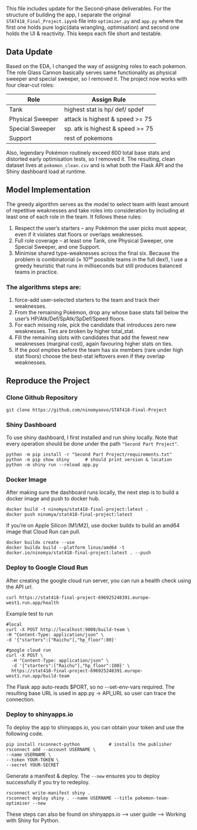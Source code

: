 This file includes update for the Second-phase deliverables. For the structure of building the app, I separate the original ```STAT418_Final_Project.ipynb``` file into ```optimizer.py``` and ```app.py``` where the first one holds pure logic(data wrangling, optimisation) and second one holds the UI & reactivity. This keeps each file short and testable.

## Data Update 
Based on the EDA, I changed the way of assigning roles to each pokemon. The role Glass Cannon basically serves same functionality as physical sweeper and special sweeper, so I removed it. The project now works with four clear-cut roles:

| Role    | Assign Rule     |
|----------|----------|
| Tank| highest stat is hp/ def/ spdef|
| Physical Sweeper  | attack is highest & speed >= 75   |
| Special Sweeper  | sp. atk is highest & speed >= 75 |
| Support  | rest of pokemons |

Also, legendary Pokémon routinely exceed 600 total base stats and distorted early optimisation tests, so I removed it. The resulting, clean dataset lives at ```pokemon_clean.csv``` and is what both the Flask API and the Shiny dashboard load at runtime.


## Model Implementation
The greedy algorithm serves as the model to select team with least amount of repetitive weaknesses and take roles into consideration by including at least one of each role in the team. It follows these rules:
1. Respect the user’s starters – any Pokémon the user picks must appear, even if it violates stat floors or overlaps weaknesses.
2. Full role coverage – at least one Tank, one Physical Sweeper, one Special Sweeper, and one Support.
3. Minimise shared type-weaknesses across the final six.
Because the problem is combinatorial (≈ 10³⁰ possible teams in the full dex!), I use a greedy heuristic that runs in milliseconds but still produces balanced teams in practice.

### The algorithms steps are:
1. force-add user-selected starters to the team and track their weaknesses.
2. From the remaining Pokémon, drop any whose base stats fall below the user’s HP/Atk/Def/SpAtk/SpDef/Speed floors.
3. For each missing role, pick the candidate that introduces zero new weaknesses. Ties are broken by higher total_stat.
4. Fill the remaining slots with candidates that add the fewest new weaknesses (marginal cost), again favouring higher stats on ties.
5. If the pool empties before the team has six members (rare under high stat floors) choose the best-stat leftovers even if they overlap weaknesses.

## Reproduce the Project

### Clone Github Repository
```
git clone https://github.com/ninomyaovo/STAT418-Final-Project
```

### Shiny Dashboard
To use shiny dashboard, I first installed and run shiny locally. Note that every operation should be done under the path ```"Second Part Project"```.
```
python -m pip install -r "Second Part Project/requirements.txt"
python -m pip show shiny      # should print version & location
python -m shiny run --reload app.py
```

### Docker Image
After making sure the dashboard runs locally, the next step is to build a docker image and push to docker hub.
```
docker build -t ninomya/stat418-final-project:latest .
docker push ninomya/stat418-final-project:latest
```

If you’re on Apple Silicon (M1/M2), use docker buildx to build an amd64 image that Cloud Run can pull.
```
docker buildx create --use
docker buildx build --platform linux/amd64 -t docker.io/ninomya/stat418-final-project:latest . --push
```

### Deploy to Google Cloud Run
After creating the google cloud run server, you can run a health check using the API url.
```
curl https://stat418-final-project-696925248391.europe-west1.run.app/health
```

Example test to run
```
#local
curl -X POST http://localhost:9000/build-team \
-H "Content-Type: application/json" \
-d '{"starters":["Raichu"],"hp_floor":80}'

#google cloud run
curl -X POST \
  -H "Content-Type: application/json" \
  -d '{"starters":["Raichu"],"hp_floor":100}' \
  https://stat418-final-project-696925248391.europe-west1.run.app/build-team
```
The Flask app auto-reads $PORT, so no --set-env-vars required.
The resulting base URL is used in app.py → API_URL so user can trace the connection.

### Deploy to shinyapps.io
To deploy the app to shinyapps.io, you can obtain your token and use the following code.
```
pip install rsconnect-python           # installs the publisher
rsconnect add --account USERNAME \
--name USERNAME \
--token YOUR-TOKEN \
--secret YOUR-SECRET
```

Generate a manifest & deploy. The ```--new``` ensures you to deploy successfully if you try to redeploy.
```
rsconnect write-manifest shiny .       
rsconnect deploy shiny . --name USERNAME --title pokemon-team-optimiser --new
```

These steps can also be found on shinyapps.io --> user guide --> Working with Shiny for Python.


